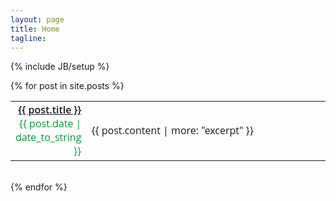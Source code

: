 ```yaml
---
layout: page
title: Home
tagline: 
---
```

{% include JB/setup %}

<link href='http://fonts.googleapis.com/css?family=Open+Sans' rel='stylesheet' type='text/css'>

<link href="{{ ASSET_PATH }}/sa_cybernetics/styles.css" rel="stylesheet" type="text/css">


<style>


	a:link.mylink{
		font-weight:600;
	}
	a:visited.mylink{
		font-weight:600;
	}
	.alignright { 
		text-align: right;
	    width: 23%;	
		font-family: "Open Sans" !important;
		color: #009933;
		border:0px solid black;

	}

	.alignleft { 
		text-align: left;
		font-family: "Open Sans";
		border:0px solid black;

	}

	a:hover {
		text-decoration: none;
	}
</style>

<div id="home_posts">
  {% for post in site.posts %} 
  <div class="shaddow">
  <table>
	  <tr> 
		<td class="alignright">
			<a class="mylink" href="{{ BASE_PATH }}{{ post.url }}">{{ post.title }}</a>  
			<br>
			{{ post.date | date_to_string }} 
		</td>
		<td class="alignleft">
			{{ post.content | more: "excerpt" }} 
		</td>
	  </tr>
  </table>
  </div>
	<br>
  {% endfor %}
</div>



